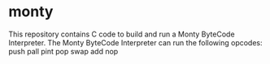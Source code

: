 # monty
This repository contains C code to build and run a Monty ByteCode Interpreter.
The Monty ByteCode Interpreter can run the following opcodes:
push
pall
pint
pop
swap
add
nop
